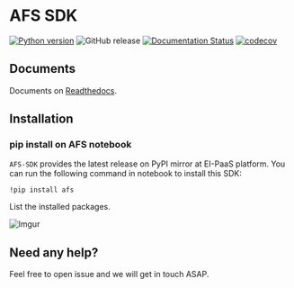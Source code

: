# AFS SDK

[![Python version](https://img.shields.io/badge/python-3.5+-blue.svg)](https://www.python.org/download/releases/3.5.0/)
![GitHub release](https://img.shields.io/github/release/benchuang11046/afs.svg)
[![Documentation Status](https://readthedocs.org/projects/afs-docs/badge/?version=latest)](https://afs-docs.readthedocs.io/en/latest/?badge=latest)
[![codecov](https://codecov.io/gh/benchuang11046/afs/branch/master/graph/badge.svg)](https://codecov.io/gh/benchuang11046/afs)

## Documents

Documents on [Readthedocs](http://afs-docs.readthedocs.io/en/latest/sdk/).


## Installation

### pip install on AFS notebook


`AFS-SDK` provides the latest release on PyPI mirror at EI-PaaS platform. You can run the following command in notebook to install this SDK:
 
```
!pip install afs
```

List the installed packages.

![Imgur](https://i.imgur.com/BmMeqR1.png)


## Need any help?

Feel free to open issue and we will get in touch ASAP.